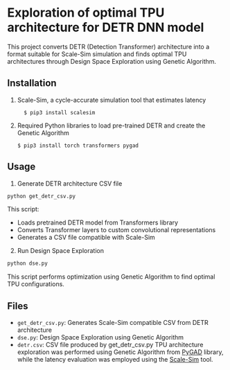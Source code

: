 # Exploration of optimal TPU architecture for DETR DNN model

This project converts DETR (Detection Transformer) architecture into a format suitable for Scale-Sim simulation and finds optimal TPU architectures through Design Space Exploration using Genetic Algorithm.

## Installation
1. Scale-Sim, a cycle-accurate simulation tool that estimates latency
     ```
       $ pip3 install scalesim
     ```
  
3. Required Python libraries to load pre-trained DETR and create the Genetic Algorithm
   ```
   $ pip3 install torch transformers pygad
   ```

## Usage

1. Generate DETR architecture CSV file
```bash
python get_detr_csv.py
```
This script:
- Loads pretrained DETR model from Transformers library
- Converts Transformer layers to custom convolutional representations
- Generates a CSV file compatible with Scale-Sim

2. Run Design Space Exploration
```bash
python dse.py
```
This script performs optimization using Genetic Algorithm to find optimal TPU configurations.

## Files
- `get_detr_csv.py`: Generates Scale-Sim compatible CSV from DETR architecture
- `dse.py`: Design Space Exploration using Genetic Algorithm
- `detr.csv`: CSV file produced by get_detr_csv.py
TPU architecture exploration was performed using Genetic Algorithm from [PyGAD](https://pygad.readthedocs.io/en/latest/) library, while the latency evaluation was employed using the [Scale-Sim](https://github.com/scalesim-project/scale-sim-v2) tool.

